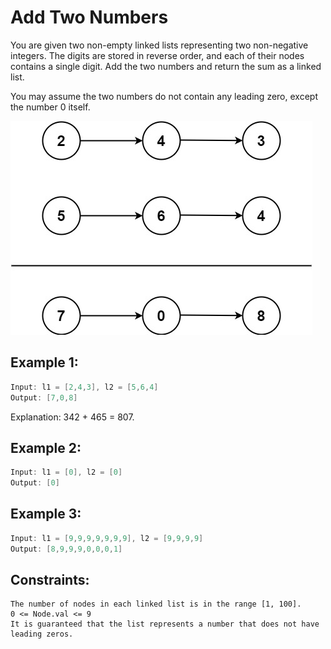 ﻿# Add Two Numbers


You are given two non-empty linked lists representing two non-negative integers. The digits are stored in reverse order, and each of their nodes contains a single digit. Add the two numbers and return the sum as a linked list.

You may assume the two numbers do not contain any leading zero, except the number 0 itself.

 ![Alt Linked List](./addTwoNumber.jpg)

## Example 1:

```c
Input: l1 = [2,4,3], l2 = [5,6,4]
Output: [7,0,8]
```
Explanation: 342 + 465 = 807.

## Example 2:

```c
Input: l1 = [0], l2 = [0]
Output: [0]
```

## Example 3:

```c
Input: l1 = [9,9,9,9,9,9,9], l2 = [9,9,9,9]
Output: [8,9,9,9,0,0,0,1]
```

## Constraints:

    The number of nodes in each linked list is in the range [1, 100].
    0 <= Node.val <= 9
    It is guaranteed that the list represents a number that does not have leading zeros.
